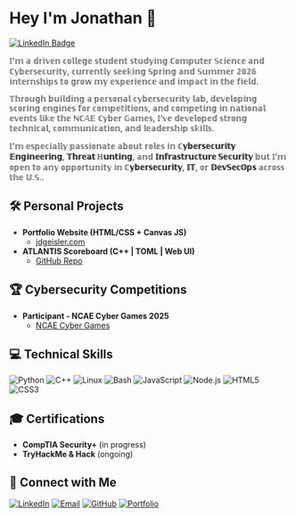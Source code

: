 <h1>Hey I'm Jonathan 👋</h1>

<a href="https://www.linkedin.com/in/jdgeisler/" target="_blank">
  <img src="https://img.shields.io/badge/Connect%20on-LinkedIn-blue?logo=linkedin&logoColor=white&style=for-the-badge" alt="LinkedIn Badge" />
</a>


<a>𝕀'𝕞 𝕒 𝕕𝕣𝕚𝕧𝕖𝕟 𝕔𝕠𝕝𝕝𝕖𝕘𝕖 𝕤𝕥𝕦𝕕𝕖𝕟𝕥 𝕤𝕥𝕦𝕕𝕪𝕚𝕟𝕘 ℂ𝕠𝕞𝕡𝕦𝕥𝕖𝕣 𝕊𝕔𝕚𝕖𝕟𝕔𝕖 𝕒𝕟𝕕 ℂ𝕪𝕓𝕖𝕣𝕤𝕖𝕔𝕦𝕣𝕚𝕥𝕪, 𝕔𝕦𝕣𝕣𝕖𝕟𝕥𝕝𝕪 𝕤𝕖𝕖𝕜𝕚𝕟𝕘 𝕊𝕡𝕣𝕚𝕟𝕘 𝕒𝕟𝕕 𝕊𝕦𝕞𝕞𝕖𝕣 𝟚𝟘𝟚𝟞 𝕚𝕟𝕥𝕖𝕣𝕟𝕤𝕙𝕚𝕡𝕤 𝕥𝕠 𝕘𝕣𝕠𝕨 𝕞𝕪 𝕖𝕩𝕡𝕖𝕣𝕚𝕖𝕟𝕔𝕖 𝕒𝕟𝕕 𝕚𝕞𝕡𝕒𝕔𝕥 𝕚𝕟 𝕥𝕙𝕖 𝕗𝕚𝕖𝕝𝕕.</a>

<a>𝕋𝕙𝕣𝕠𝕦𝕘𝕙 𝕓𝕦𝕚𝕝𝕕𝕚𝕟𝕘 𝕒 𝕡𝕖𝕣𝕤𝕠𝕟𝕒𝕝 𝕔𝕪𝕓𝕖𝕣𝕤𝕖𝕔𝕦𝕣𝕚𝕥𝕪 𝕝𝕒𝕓, 𝕕𝕖𝕧𝕖𝕝𝕠𝕡𝕚𝕟𝕘 𝕤𝕔𝕠𝕣𝕚𝕟𝕘 𝕖𝕟𝕘𝕚𝕟𝕖𝕤 𝕗𝕠𝕣 𝕔𝕠𝕞𝕡𝕖𝕥𝕚𝕥𝕚𝕠𝕟𝕤, 𝕒𝕟𝕕 𝕔𝕠𝕞𝕡𝕖𝕥𝕚𝕟𝕘 𝕚𝕟 𝕟𝕒𝕥𝕚𝕠𝕟𝕒𝕝 𝕖𝕧𝕖𝕟𝕥𝕤 𝕝𝕚𝕜𝕖 𝕥𝕙𝕖 ℕℂ𝔸𝔼 ℂ𝕪𝕓𝕖𝕣 𝔾𝕒𝕞𝕖𝕤, 𝕀’𝕧𝕖 𝕕𝕖𝕧𝕖𝕝𝕠𝕡𝕖𝕕 𝕤𝕥𝕣𝕠𝕟𝕘 𝕥𝕖𝕔𝕙𝕟𝕚𝕔𝕒𝕝, 𝕔𝕠𝕞𝕞𝕦𝕟𝕚𝕔𝕒𝕥𝕚𝕠𝕟, 𝕒𝕟𝕕 𝕝𝕖𝕒𝕕𝕖𝕣𝕤𝕙𝕚𝕡 𝕤𝕜𝕚𝕝𝕝𝕤.</a>

<a>𝕀'𝕞 𝕖𝕤𝕡𝕖𝕔𝕚𝕒𝕝𝕝𝕪 𝕡𝕒𝕤𝕤𝕚𝕠𝕟𝕒𝕥𝕖 𝕒𝕓𝕠𝕦𝕥 𝕣𝕠𝕝𝕖𝕤 𝕚𝕟 <strong>ℂ𝕪𝕓𝕖𝕣𝕤𝕖𝕔𝕦𝕣𝕚𝕥𝕪 𝔼𝕟𝕘𝕚𝕟𝕖𝕖𝕣𝕚𝕟𝕘</strong>, <strong> 𝕋𝕙𝕣𝕖𝕒𝕥 ℍ𝕦𝕟𝕥𝕚𝕟𝕘</strong>, 𝕒𝕟𝕕 <strong>𝕀𝕟𝕗𝕣𝕒𝕤𝕥𝕣𝕦𝕔𝕥𝕦𝕣𝕖 𝕊𝕖𝕔𝕦𝕣𝕚𝕥𝕪</strong> 𝕓𝕦𝕥 𝕀’𝕞 𝕠𝕡𝕖𝕟 𝕥𝕠 𝕒𝕟𝕪 𝕠𝕡𝕡𝕠𝕣𝕥𝕦𝕟𝕚𝕥𝕪 𝕚𝕟 <strong>ℂ𝕪𝕓𝕖𝕣𝕤𝕖𝕔𝕦𝕣𝕚𝕥𝕪</strong>, <strong>𝕀𝕋</strong>, 𝕠𝕣 <strong>𝔻𝕖𝕧𝕊𝕖𝕔𝕆𝕡𝕤</strong> 𝕒𝕔𝕣𝕠𝕤𝕤 𝕥𝕙𝕖 𝕌.𝕊..</a>


<h2>🛠️ Personal Projects</h2>

- <b>Portfolio Website (HTML/CSS + Canvas JS)</b>  
  - [jdgeisler.com](https://jdgeisler.com)
- <b>ATLANTIS Scoreboard (C++ | TOML | Web UI)</b>  
  - [GitHub Repo](https://github.com/Sklffy/Scoring-Engine)

<h2>🏆 Cybersecurity Competitions</h2>

- <b>Participant - NCAE Cyber Games 2025</b>  
  - [NCAE Cyber Games](https://www.ncaecybergames.org/)

<h2>💻 Technical Skills</h2>

![Python](https://img.shields.io/badge/-Python-3776AB?logo=python&logoColor=white&style=flat)
![C++](https://img.shields.io/badge/-C++-00599C?logo=c%2B%2B&logoColor=white&style=flat)
![Linux](https://img.shields.io/badge/-Linux-FCC624?logo=linux&logoColor=black&style=flat)
![Bash](https://img.shields.io/badge/-Bash-4EAA25?logo=gnu-bash&logoColor=white&style=flat)
![JavaScript](https://img.shields.io/badge/-JavaScript-F7DF1E?logo=javascript&logoColor=black&style=flat)
![Node.js](https://img.shields.io/badge/-Node.js-339933?logo=node.js&logoColor=white&style=flat)
![HTML5](https://img.shields.io/badge/-HTML5-E34F26?logo=html5&logoColor=white&style=flat)
![CSS3](https://img.shields.io/badge/-CSS3-1572B6?logo=css3&logoColor=white&style=flat)

<h2>🎓 Certifications</h2>

- <b>CompTIA Security+</b> (in progress)  
- <b>TryHackMe & Hack</b> (ongoing)

<h2>🔗 Connect with Me</h2>

[linkedin]: https://linkedin.com/in/jdgeisler

[![LinkedIn](https://img.shields.io/badge/LinkedIn-blue?style=flat&logo=linkedin&logoColor=white)](https://linkedin.com/in/jdgeisler)
[![Email](https://img.shields.io/badge/-Gmail-red?style=flat&logo=Gmail&logoColor=white)](mailto:jdgeisler@gmail.com)
[![GitHub](https://img.shields.io/badge/GitHub-181717?style=flat&logo=github&logoColor=white)](https://github.com/Sklffy)
[![Portfolio](https://img.shields.io/badge/Portfolio_Site-8A2BE2)](https://jdgeisler.com)
